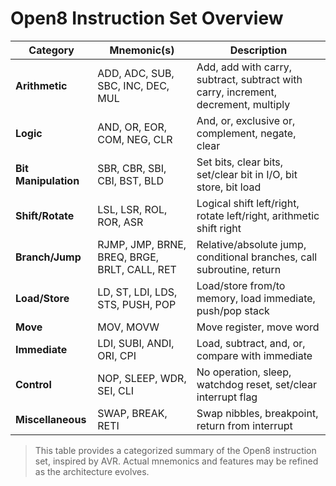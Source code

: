 # Open8 Instruction Set Overview

| Category         | Mnemonic(s)         | Description                                      |
|------------------|---------------------|--------------------------------------------------|
| **Arithmetic**   | ADD, ADC, SUB, SBC, INC, DEC, MUL | Add, add with carry, subtract, subtract with carry, increment, decrement, multiply |
| **Logic**        | AND, OR, EOR, COM, NEG, CLR      | And, or, exclusive or, complement, negate, clear |
| **Bit Manipulation** | SBR, CBR, SBI, CBI, BST, BLD | Set bits, clear bits, set/clear bit in I/O, bit store, bit load |
| **Shift/Rotate** | LSL, LSR, ROL, ROR, ASR          | Logical shift left/right, rotate left/right, arithmetic shift right |
| **Branch/Jump**  | RJMP, JMP, BRNE, BREQ, BRGE, BRLT, CALL, RET | Relative/absolute jump, conditional branches, call subroutine, return |
| **Load/Store**   | LD, ST, LDI, LDS, STS, PUSH, POP | Load/store from/to memory, load immediate, push/pop stack |
| **Move**         | MOV, MOVW                      | Move register, move word                         |
| **Immediate**    | LDI, SUBI, ANDI, ORI, CPI      | Load, subtract, and, or, compare with immediate  |
| **Control**      | NOP, SLEEP, WDR, SEI, CLI      | No operation, sleep, watchdog reset, set/clear interrupt flag |
| **Miscellaneous**| SWAP, BREAK, RETI              | Swap nibbles, breakpoint, return from interrupt  |

> This table provides a categorized summary of the Open8 instruction set, inspired by AVR. Actual mnemonics and features may be refined as the architecture evolves.